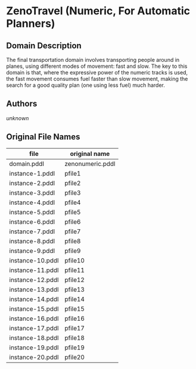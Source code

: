 # ZenoTravel (Numeric, For Automatic Planners)

## Domain Description

The final transportation domain involves transporting people around in planes, using different modes of movement: fast and slow.
The key to this domain is that, where the expressive power of the numeric tracks is used, the fast movement consumes fuel faster than slow movement, making the search for a good quality plan (one using less fuel) much harder.

## Authors

*unknown*

## Original File Names

| file             | original name    |
|------------------|------------------|
| domain.pddl      | zenonumeric.pddl |
| instance-1.pddl  | pfile1           |
| instance-2.pddl  | pfile2           |
| instance-3.pddl  | pfile3           |
| instance-4.pddl  | pfile4           |
| instance-5.pddl  | pfile5           |
| instance-6.pddl  | pfile6           |
| instance-7.pddl  | pfile7           |
| instance-8.pddl  | pfile8           |
| instance-9.pddl  | pfile9           |
| instance-10.pddl | pfile10          |
| instance-11.pddl | pfile11          |
| instance-12.pddl | pfile12          |
| instance-13.pddl | pfile13          |
| instance-14.pddl | pfile14          |
| instance-15.pddl | pfile15          |
| instance-16.pddl | pfile16          |
| instance-17.pddl | pfile17          |
| instance-18.pddl | pfile18          |
| instance-19.pddl | pfile19          |
| instance-20.pddl | pfile20          |




[1]:additional-notes/domain-adl.pddl
